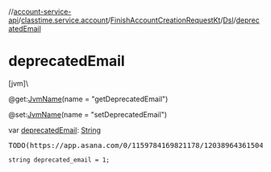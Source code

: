 //[account-service-api](../../../../index.md)/[classtime.service.account](../../index.md)/[FinishAccountCreationRequestKt](../index.md)/[Dsl](index.md)/[deprecatedEmail](deprecated-email.md)

# deprecatedEmail

[jvm]\

@get:[JvmName](https://kotlinlang.org/api/latest/jvm/stdlib/kotlin.jvm/-jvm-name/index.html)(name = &quot;getDeprecatedEmail&quot;)

@set:[JvmName](https://kotlinlang.org/api/latest/jvm/stdlib/kotlin.jvm/-jvm-name/index.html)(name = &quot;setDeprecatedEmail&quot;)

var [deprecatedEmail](deprecated-email.md): [String](https://kotlinlang.org/api/latest/jvm/stdlib/kotlin/-string/index.html)

<pre>
TODO(https://app.asana.com/0/1159784169821178/1203896436150486/f): Remove following fields after next micro-server release
</pre>

<code>string deprecated_email = 1;</code>
